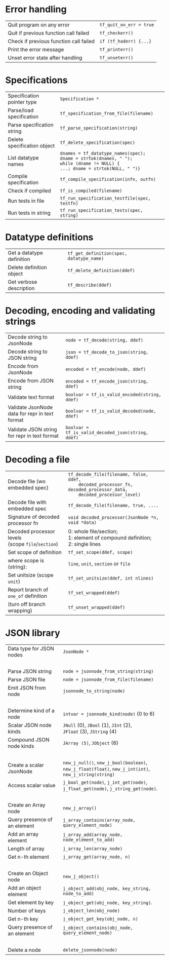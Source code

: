 # Error handling

|                                       |                                   |
| ------------------------------------- | --------------------------------- |
Quit program on any error               | `tf_quit_on_err = true`
Quit if previous function call failed   | `tf_checkerr()`
Check if previous function call failed  | `if (tf_haderr) {...}`
Print the error message                 | `tf_printerr()`
Unset error state after handling        | `tf_unseterr()`

# Specifications

|                           |                                   |
| ------------------------- | --------------------------------- |
Specification pointer type  | `Specification *`
Parse/load specification    | `tf_specification_from_file(filename)`
Parse specification string  | `tf_parse_specification(string)`
Delete specification object | `tf_delete_specification(spec)`
List datatype names         | `dnames = tf_datatype_names(spec);` <br/> `dname = strtok(dnames, " ");` <br/> `while (dname != NULL) {` <br/> `...; dname = strtok(NULL, " ")}`
Compile specification       | `tf_compile_specification(infn, outfn)`
Check if compiled           | `tf_is_compiled(filename)`
Run tests in file           | `tf_run_specification_testfile(spec, testfn)`
Run tests in string         | `tf_run_specification_tests(spec, string)`

# Datatype definitions

|                           |                                   |
| ------------------------- | --------------------------------- |
Get a datatype definition   | `tf_get_definition(spec, datatype_name)`
Delete definition object    | `tf_delete_definition(ddef)`
Get verbose description     | `tf_describe(ddef)`

# Decoding, encoding and validating strings

|                             |                                   |
| --------------------------  | --------------------------------- |
Decode string to JsonNode     | `node = tf_decode(string, ddef)`
Decode string to JSON string  | `json = tf_decode_to_json(string, ddef)`
Encode from JsonNode          | `encoded = tf_encode(node, ddef)`
Encode from JSON string       | `encoded = tf_encode_json(string, ddef)`
Validate text format          | `boolvar = tf_is_valid_encoded(string, ddef)`
Validate JsonNode data for repr in text format | `boolvar = tf_is_valid_decoded(node, ddef)`
Validate JSON string for repr in text format   | `boolvar = tf_is_valid_decoded_json(string, ddef)`

# Decoding a file

|                                    |                                   |
| ---------------------------------- | --------------------------------- |
Decode file (wo embedded spec)       | `tf_decode_file(filename, false, ddef,` <br/> `    decoded_processor_fn, decoded_processor_data,` <br/> `    decoded_processor_level)`
Decode file with embedded spec       | `tf_decode_file(filename, true, ....`
Signature of decoded processor fn    | `void decoded_processor(JsonNode *n, void *data)`
Decoded processor levels <br/> (scope `file`/`section`) | 0: whole file/section; <br/> 1: element of compound definition; <br/> 2: single lines
Set scope of definition              | `tf_set_scope(ddef, scope)`
where scope is (string):             | `line`, `unit`, `section` or `file`
Set unitsize (scope `unit`)          | `tf_set_unitsize(ddef, int nlines)`
Report branch of `one_of` definition | `tf_set_wrapped(ddef)`
(turn off branch wrapping)           | `tf_unset_wrapped(ddef)`

# JSON library

|                             |                                   |
| --------------------------  | --------------------------------- |
Data type for JSON nodes      | `JsonNode *`
&nbsp;                        | &nbsp;
Parse JSON string             | `node = jsonnode_from_string(string)`
Parse JSON file               | `node = jsonnode_from_file(filename)`
Emit JSON from node           | `jsonnode_to_string(node)`
&nbsp;                        | &nbsp;
Determine kind of a node      | `intvar = jsonnode_kind(node)` (0 to 6)
Scalar JSON node kinds        | `JNull` (0), `JBool` (1), `JInt` (2), <br/> `JFloat` (3), `JString` (4)
Compound JSON node kinds      | `JArray (5)`, `JObject` (6)
&nbsp;                        | &nbsp;
Create a scalar JsonNode      | `new_j_null()`, `new_j_bool(boolean)`, <br/> `new_j_float(float)`, `new_j_int(int)`, <br/> `new_j_string(string)`
Access scalar value           | `j_bool_get(node)`, `j_int_get(node)`, <br/> `j_float_get(node)`, `j_string_get(node)`.
&nbsp;                        | &nbsp;
Create an Array node          | `new_j_array()`
Query presence of an element  | `j_array_contains(array_node, query_element_node)`
Add an array element          | `j_array_add(array_node, node_element_to_add)`
Length of array               | `j_array_len(array_node)`
Get n-th element              | `j_array_get(array_node, n)`
&nbsp;                        | &nbsp;
Create an Object node         | `new_j_object()`
Add an object element         | `j_object_add(obj_node, key_string, node_to_add)`
Get element by key            | `j_object_get(obj_node, key_string)`.
Number of keys                | `j_object_len(obj_node)`
Get n-th key                  | `j_object_get_key(obj_node, n)`
Query presence of an element  | `j_object_contains(obj_node, query_element_node)`
&nbsp;                        | &nbsp;
Delete a node                 | `delete_jsonnode(node)`

